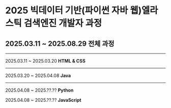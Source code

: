 # 2025 빅데이터 기반(파이썬 자바 웹)엘라스틱 검색엔진 개발자 과정

<h2>2025.03.11 ~ 2025.08.29 전체 과정</h2>
<hr>
<p>2025.03.11 ~ 2025.03.20 <b>HTML & CSS</b></p>
<hr>
<p>2025.03.20 ~ 2025.04.08 <b>Java</b></p>
<hr>
<p>2025.04.08 ~ 2025.??.?? <b>Python</b></p>
<p>2025.04.08 ~ 2025.??.?? <b>JavaScript</b></p>
